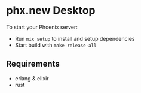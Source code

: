 # phx.new Desktop

To start your Phoenix server:

  * Run `mix setup` to install and setup dependencies
  * Start build with `make release-all`


## Requirements

  * erlang & elixir
  * rust
